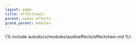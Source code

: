 ```yaml
---
layout: page
title: effectchain
parent: audio effects
grand_parent: modules
---
```


{% include autodocs/modules/audioeffects/effectchain.md %}
